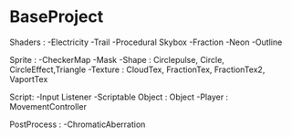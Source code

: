 # BaseProject

Shaders :
-Electricity
-Trail
-Procedural Skybox
-Fraction
-Neon
-Outline

Sprite :
-CheckerMap
-Mask
-Shape : Circlepulse, Circle, CircleEffect,Triangle
-Texture : CloudTex, FractionTex, FractionTex2, VaportTex

Script:
-Input Listener
-Scriptable Object : Object
-Player : MovementController

PostProcess :
-ChromaticAberration